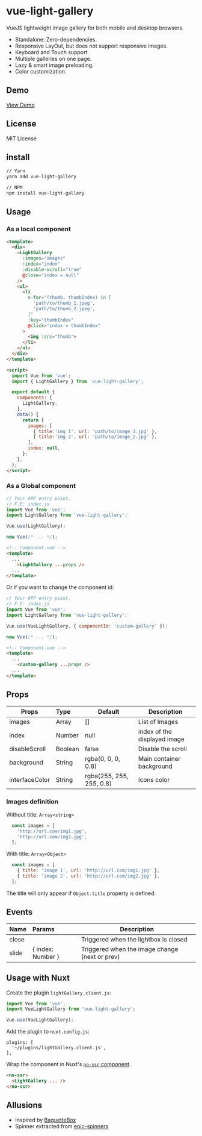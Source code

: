# vue-light-gallery
VueJS lightweight image gallery for both mobile and desktop browsers.

- Standalone: Zero-dependencies.
- Responsive LayOut, but does not support responsive images.
- Keyboard and Touch support.
- Multiple galleries on one page.
- Lazy & smart image preloading.
- Color customization.

## Demo

[View Demo](https://peremp.github.io/vue-light-gallery/index.html)

## License

MIT License

## install

```bash
// Yarn
yarn add vue-light-gallery

// NPM
npm install vue-light-gallery
```

## Usage
### As a local component
```html
<template>
  <div>
    <LightGallery
      :images="images"
      :index="index"
      :disable-scroll="true"
      @close="index = null"
    />
    <ul>
      <li
        v-for="(thumb, thumbIndex) in [
          'path/to/thumb_1.jpeg',
          'path/to/thumb_2.jpeg',
        ]"
        :key="thumbIndex"
        @click="index = thumbIndex"
      >
        <img :src="thumb">
      </li>
    </ul>
  </div>
</template>

<script>
  import Vue from 'vue';
  import { LightGallery } from 'vue-light-gallery';

  export default {
    components: {
      LightGallery,
    },
    data() {
      return {
        images: [
          { title:'img 1', url: 'path/to/image_1.jpg' },
          { title:'img 2', url: 'path/to/image_2.jpg' },
        ],
        index: null,
      };
    },
  };
</script>
```

### As a Global component
```js
// Your APP entry point.
// F.E: index.js
import Vue from 'vue';
import LightGallery from 'vue-light-gallery';

Vue.use(LightGallery);

new Vue(/* ... */);
```
```html
<!-- Component.vue -->
<template>
  ...
    <LightGallery ...props />
  ...
</template>
```
Or if you want to change the component id:
```js
// Your APP entry point.
// F.E: index.js
import Vue from 'vue';
import LightGallery from 'vue-light-gallery';

Vue.use(VueLightGallery, { componentId: 'custom-gallery' });

new Vue(/* ... */);
```

```html
<!-- Component.vue -->
<template>
  ...
    <custom-gallery ...props />
  ...
</template>
```

## Props

| Props               | Type      | Default                                         | Description                   |
| --------------------|:----------| ------------------------------------------------|-------------------------------|
| images              | Array     | []                                              | List of Images                |
| index               | Number    | null                                            | index of the displayed image  |
| disableScroll       | Boolean   | false                                           | Disable the scroll            |
| background          | String    | rgba(0, 0, 0, 0.8)                              | Main container background     |
| interfaceColor      | String    | rgba(255, 255, 255, 0.8)                        | Icons color                   |


### Images definition

Without title: `Array<string>`
```js
  const images = [
    'http://url.com/img1.jpg',
    'http://url.com/img2.jpg',
  ];
```

With title: `Array<Object>`
```js
  const images = [
    { title: 'image 1', url: 'http://url.com/img1.jpg' },
    { title: 'image 2', url: 'http://url.com/img2.jpg' },
  ];
```

The title will only appear if `Object.title` property is defined.

## Events

| Name                | Params              | Description                                     |
| --------------------|:--------------------| ------------------------------------------------|
| close               |                     | Triggered when the lightbox is closed           |
| slide               | { index: Number }   | Triggered when the image change (next or prev)  |


## Usage with Nuxt

Create the plugin `lightGallery.client.js`:

```js
import Vue from 'vue';
import VueLightGallery from 'vue-light-gallery';

Vue.use(VueLightGallery);
```

Add the plugin to `nuxt.config.js`:

```
plugins: [
  '~/plugins/lightGallery.client.js',
],
```

Wrap the component in Nuxt's [`no-ssr` component](https://nuxtjs.org/api/components-no-ssr/).
```html
<no-ssr>
  <LightGallery ... />
</no-ssr>
```

## Allusions
- Inspired by [BaguetteBox](https://github.com/feimosi/baguetteBox.js)
- Spinner extracted from  [epic-spinners](https://github.com/epicmaxco/epic-spinners)
